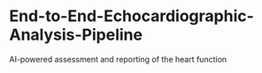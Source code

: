 # End-to-End-Echocardiographic-Analysis-Pipeline
AI-powered assessment and reporting of the heart function
